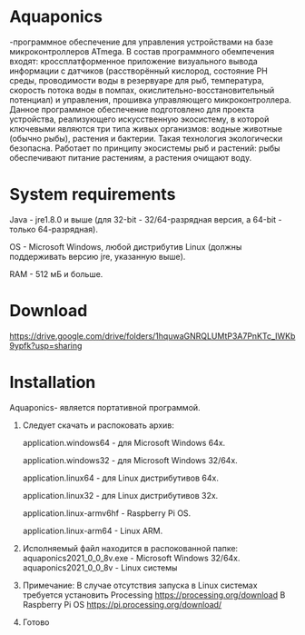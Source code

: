# Aquaponics
-программное обеспечение для управления устройствами на базе микроконтроллеров ATmega. В состав программного обемпечения входят: кроссплатформенное приложение визуального вывода информации с датчиков (расстворённый кислород, состояние PH среды, проводимости воды в резервуаре для рыб, температура, скорость потока воды в помпах, окислительно-восстановительный потенциал) и управления, прошивка управляющего микроконтроллера.
Данное программное обеспечение подготовлено для проекта устройства, реализующего искусственную экосистему, в которой ключевыми являются три типа живых организмов: водные животные (обычно рыбы), растения и бактерии. Такая технология экологически безопасна. Работает по принципу экосистемы рыб и растений: рыбы обеспечивают питание растениям, а растения очищают воду.

# System requirements
Java - jre1.8.0 и выше (для 32-bit - 32/64-разрядная версия, а 64-bit - только 64-разрядная).

OS - Microsoft Windows, любой дистрибутив Linux (должны поддерживать версию jre, указанную выше).

RAM - 512 мБ и больше.

# Download
https://drive.google.com/drive/folders/1hquwaGNRQLUMtP3A7PnKTc_IWKb9ypfk?usp=sharing

# Installation
Aquaponics- является портативной программой.
1.  Следует скачать и распоковать архив:

    application.windows64 - для Microsoft Windows 64х.

    application.windows32 - для Microsoft Windows 32/64x.

    application.linux64 - для Linux дистрибутивов 64х.

    application.linux32 - для Linux дистрибутивов 32х.

    application.linux-armv6hf - Raspberry Pi OS.

    application.linux-arm64 - Linux ARM.

2.  Исполняемый файл находится в распокованной папке:
    aquaponics2021_0_0_8v.exe - Microsoft Windows 32/64x.
    aquaponics2021_0_0_8v - Linux системы
3. Примечание:
    В случае отсутствия запуска в Linux системах требуется установить Processing
    https://processing.org/download
    В Raspberry Pi OS
    https://pi.processing.org/download/
4.  Готово
